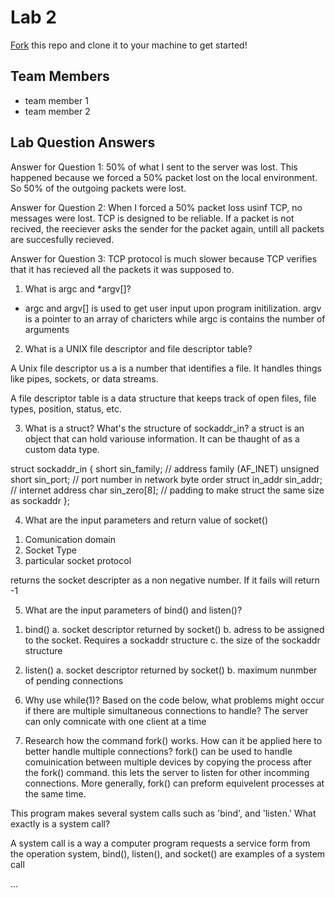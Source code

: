 # Lab 2
[Fork](https://docs.github.com/en/get-started/quickstart/fork-a-repo) this repo and clone it to your machine to get started!

## Team Members
- team member 1
- team member 2

## Lab Question Answers

Answer for Question 1: 
50% of what I sent to the server was lost. This happened because we forced a 50% 
packet lost on the local environment. So 50% of the outgoing packets were lost.

Answer for Question 2:
When I forced a 50% packet loss usinf TCP, no messages were lost. TCP is designed to be reliable. If  a packet is not recived, the reeciever asks the sender for the packet again, untill all packets are succesfully recieved.

Answer for Question 3:
TCP protocol is much slower because TCP verifies that it has recieved all the packets it was supposed to.

1. What is argc and *argv[]?
* argc and argv[] is used to get user input upon program initilization. argv is a pointer to 
an array of charicters while argc is contains the number of arguments


2. What is a UNIX file descriptor and file descriptor table?

A Unix file descriptor us a is a number that identifies a file. It handles things like pipes,
sockets, or data streams.

A file descriptor table is a data structure that keeps track of open files, file types, 
position, status, etc.

     
     
3. What is a struct? What's the structure of sockaddr_in?
a struct is an object that can hold variouse information. It can be thaught of as a custom 
data type.

struct sockaddr_in 
{
  short            sin_family;   // address family (AF_INET)
  unsigned short   sin_port;     // port number in network byte order
  struct in_addr   sin_addr;     // internet address
  char             sin_zero[8];  // padding to make struct the same size as sockaddr
};

     
     
4. What are the input parameters and return value of socket()

 1) Comunication domain
 2) Socket Type
 3) particular socket protocol

 returns the socket descripter as a non negative number. If it fails will return -1



5. What are the input parameters of bind() and listen()?

1) bind()
  a. socket descriptor returned by socket()
  b. adress to be assigned to the socket. Requires a sockaddr structure
  c. the size of the sockaddr structure

2) listen()
  a. socket descriptor returned by socket()
  b. maximum nunmber of pending connections
  

6.  Why use while(1)? Based on the code below, what problems might occur if there are multiple simultaneous connections to handle?
The server can only comnicate with one client at a time


7. Research how the command fork() works. How can it be applied here to 
better handle multiple connections?
 fork() can be used to handle comuinication between multiple devices by copying 
 the process after the fork() command. this lets the server to listen for other 
 incomming connections. More generally, fork() can preform equivelent processes at the same time.
         
         
 This program makes several system calls such as 'bind', and 'listen.' What exactly is a system call?
  
  A system call is a way a computer program requests a service form from the operation system,
  bind(), listen(), and socket() are examples of a system call
 
 
 
...

